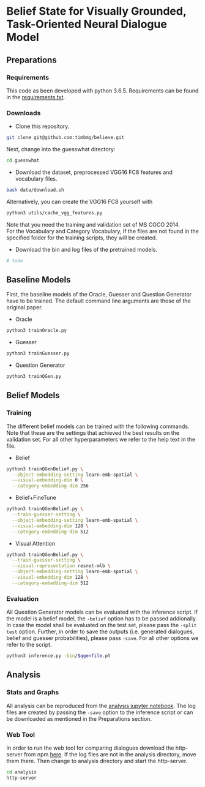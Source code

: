 # Belief State for Visually Grounded, Task-Oriented Neural Dialogue Model

## Preparations
### Requirements
This code as been developed with python 3.6.5.
Requirements can be found in the [requirements.txt](requirements.txt).

### Downloads
- Clone this repository.
```bash
git clone git@github.com:timbmg/believe.git
```
Next, change into the guesswhat directory:
```bash
cd guesswhat
```
- Download the dataset, preprocessed VGG16 FC8 features and vocabulary files.
```bash
bash data/download.sh
```
Alternatively, you can create the VGG16 FC8 yourself with
```bash
python3 utils/cache_vgg_features.py
```
Note that you need the training and validation set of MS COCO 2014.  
For the Vocabulary and Category Vocabulary, if the files are not found in the specified folder for the training scripts, they will be created.

- Download the bin and log files of the pretrained models.
```bash
# todo
```

## Baseline Models
First, the baseline models of the Oracle, Guesser and Question Generator have to be trained. The default command line arguments are those of the original paper.
- Oracle
```bash
python3 trainOracle.py
```
- Guesser
```bash
python3 trainGuesser.py
```
- Question Generator
```bash
python3 trainQGen.py
```

## Belief Models
### Training
The different belief models can be trained with the following commands. Note that these are the settings that achieved the best results on the validation set. For all other hyperparameters we refer to the help text in the file.
- Belief
```bash
python3 trainQGenBelief.py \
  --object-embedding-setting learn-emb-spatial \
  --visual-embedding-dim 0 \
  --category-embedding-dim 256
```
- Belief+FineTune
```bash
python3 trainQGenBelief.py \
  --train-guesser-setting \
  --object-embedding-setting learn-emb-spatial \
  --visual-embedding-dim 128 \
  --category-embedding-dim 512
```
- Visual Attention
```bash
python3 trainQGenBelief.py \
  --train-guesser-setting \
  --visual-representation resnet-mlb \
  --object-embedding-setting learn-emb-spatial \
  --visual-embedding-dim 128 \
  --category-embedding-dim 512
```

### Evaluation
All Question Generator models can be evaluated with the inference script.
If the model is a belief model, the `-belief` option has to be passed addionally. In case the model shall be evaluated on the test set, please pass the `-split test` option. Further, in order to save the outputs (i.e. generated dialogues, belief and guesser probabilities), please pass `-save`. For all other options we refer to the script.
```bash
python3 inference.py -bin/$qgenfile.pt
```
## Analysis
### Stats and Graphs
All analysis can be reproduced from the [analysis jupyter notebook](guesswhat/analysis/analysis.ipynb). The log files are created by passing the `-save` option to the inference script or can be downloaded as mentioned in the Preparations section.
### Web Tool
In order to run the web tool for comparing dialogues download the http-server from npm [here](https://www.npmjs.com/package/http-server).
If the log files are not in the analysis directory, move them there. Then change to analysis directory and start the http-server.
```bash
cd analysis
http-server
```
